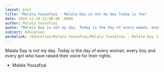 ```yaml
---
layout: post
title: "Malala Yousafzai - Malala Day is not my day Today is the"
date: 2024-12-28 12:00:00 -0000
author: Malala Yousafzai
quote: "Malala Day is not my day. Today is the day of every woman, every boy and every girl who have raised their voice for their rights."
subject: Education
permalink: /Education/Malala Yousafzai/Malala Yousafzai - Malala Day is not my day Today is the
---
```


Malala Day is not my day. Today is the day of every woman, every boy and every girl who have raised their voice for their rights.

- Malala Yousafzai
